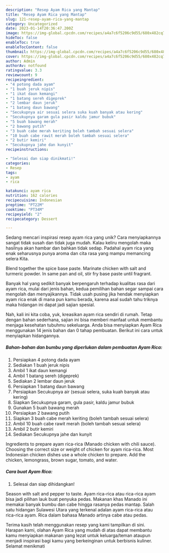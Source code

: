 ```yaml
---
description: "Resep Ayam Rica yang Mantap"
title: "Resep Ayam Rica yang Mantap"
slug: 121-resep-ayam-rica-yang-mantap
category: Uncategorized
date: 2023-01-14T20:36:47.200Z
image: https://img-global.cpcdn.com/recipes/a4a7c6f5206c9d55/680x482cq70/ayam-rica-foto-resep-utama.jpg
hideToc: false
enableToc: true
enableTocContent: false
thumbnail: https://img-global.cpcdn.com/recipes/a4a7c6f5206c9d55/680x482cq70/ayam-rica-foto-resep-utama.jpg
cover: https://img-global.cpcdn.com/recipes/a4a7c6f5206c9d55/680x482cq70/ayam-rica-foto-resep-utama.jpg
author: Admin
authorAv: notfound
ratingvalue: 3.3
reviewcount: 9
recipeingredient:
- "4 potong dada ayam"
- "1 buah jeruk nipis"
- "1 ikat daun kemangi"
- "1 batang sereh digeprek"
- "2 lembar daun jeruk"
- "1 batang daun bawang"
- "Secukupnya air sesuai selera suka kuah banyak atau kering"
- "Secukupnya garam gula pasir kaldu jamur bubuk"
- "5 buah bawang merah"
- "2 bawang putih"
- "3 buah cabe merah keriting boleh tambah sesuai selera"
- "10 buah cabe rawit merah boleh tambah sesuai selera"
- "2 butir kemiri"
- "Secukupnya jahe dan kunyit"
recipeinstructions:

- "Selesai dan siap dinikmati!"
categories:
- Resep
tags:
- ayam
- rica

katakunci: ayam rica 
nutrition: 162 calories
recipecuisine: Indonesian
preptime: "PT22M"
cooktime: "PT34M"
recipeyield: "2"
recipecategory: Dessert

---
```





Sedang mencari inspirasi resep ayam rica yang unik? Cara menyiapkannya sangat tidak susah dan tidak juga mudah. Kalau keliru mengolah maka hasilnya akan hambar dan bahkan tidak sedap. Padahal ayam rica yang enak seharusnya punya aroma dan cita rasa yang mampu memancing selera Kita.





Blend together the spice base paste. Marinate chicken with salt and turmeric powder. In same pan and oil, stir fry base paste until fragrant.

Banyak hal yang sedikit banyak berpengaruh terhadap kualitas rasa dari ayam rica, mulai dari jenis bahan, kedua pemilihan bahan segar sampai cara mengolah dan menyajikannya. Tidak usah pusing jika hendak menyiapkan ayam rica enak di mana pun kamu berada, karena asal sudah tahu triknya maka hidangan ini dapat jadi sajian spesial.






Nah, kali ini kita coba, yuk, kreasikan ayam rica sendiri di rumah. Tetap dengan bahan sederhana, sajian ini bisa memberi manfaat untuk membantu menjaga kesehatan tubuhmu sekeluarga. Anda bisa menyiapkan Ayam Rica menggunakan 14 jenis bahan dan 0 tahap pembuatan. Berikut ini cara untuk menyiapkan hidangannya.

<!--inarticleads1-->

##### Bahan-bahan dan bumbu yang diperlukan dalam pembuatan Ayam Rica:

1. Persiapkan 4 potong dada ayam
1. Sediakan 1 buah jeruk nipis
1. Ambil 1 ikat daun kemangi
1. Ambil 1 batang sereh (digeprek)
1. Sediakan 2 lembar daun jeruk
1. Persiapkan 1 batang daun bawang
1. Persiapkan Secukupnya air (sesuai selera, suka kuah banyak atau kering)
1. Siapkan Secukupnya garam, gula pasir, kaldu jamur bubuk
1. Gunakan 5 buah bawang merah
1. Persiapkan 2 bawang putih
1. Siapkan 3 buah cabe merah keriting (boleh tambah sesuai selera)
1. Ambil 10 buah cabe rawit merah (boleh tambah sesuai selera)
1. Ambil 2 butir kemiri
1. Sediakan Secukupnya jahe dan kunyit


Ingredients to prepare ayam rica-rica (Manado chicken with chili sauce). Choosing the correct size or weight of chicken for ayam rica-rica. Most Indonesian chicken dishes use a whole chicken to prepare. Add the chicken, lemongrass, brown sugar, tomato, and water. 

<!--inarticleads2-->

##### Cara buat Ayam Rica:


1. Selesai dan siap dihidangkan!

Season with salt and pepper to taste. Ayam rica-rica atau rica-rica ayam bisa jadi pilihan lauk buat penyuka pedas. Makanan khas Manado ini memakai banyak bumbu dan cabe hingga rasanya pedas mantap. Salah satu hidangan Sulawesi Utara yang terkenal adalan ayam rica-rica atau rica-rica ayam. Rica dalam bahasa Manado artinya cabe atau pedas. 

Terima kasih telah menggunakan resep yang kami tampilkan di sini. Harapan kami, olahan Ayam Rica yang mudah di atas dapat membantu kamu menyiapkan makanan yang lezat untuk keluarga/teman ataupun menjadi inspirasi bagi kamu yang berkeinginan untuk berbisnis kuliner. Selamat menikmati
